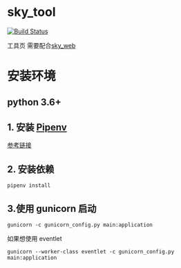 # sky_tool

[![Build Status](https://travis-ci.org/jiazifa/sky_tool.svg?branch=master)](https://travis-ci.org/jiazifa/sky_tool)

工具页 需要配合[sky_web](https://github.com/jiazifa/sky_tool_web)

# 安装环境

## python 3.6+

## 1. 安装 [Pipenv](https://github.com/pypa/pipenv)

[参考链接](https://pipenv.readthedocs.io/en/latest/install/)

## 2. 安装依赖

`pipenv install`

## 3.使用 gunicorn 启动

`gunicorn -c gunicorn_config.py main:application`

如果想使用 eventlet

`gunicorn --worker-class eventlet -c gunicorn_config.py main:application`